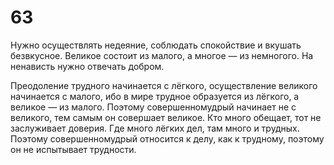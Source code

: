 # 63

Нужно осуществлять недеяние, соблюдать спокойствие и вкушать безвкусное. Великое состоит из малого, а многое — из немногого. На ненависть нужно отвечать добром.

Преодоление трудного начинается с лёгкого, осуществление великого начинается с малого, ибо в мире трудное образуется из лёгкого, а великое — из малого. Поэтому совершенномудрый начинает не с великого, тем самым он совершает великое. Кто много обещает, тот не заслуживает доверия. Где много лёгких дел, там много и трудных. Поэтому совершенномудрый относится к делу, как к трудному, поэтому он не испытывает трудности.